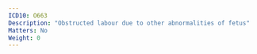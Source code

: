 ```yaml
---
ICD10: O663
Description: "Obstructed labour due to other abnormalities of fetus"
Matters: No
Weight: 0
---
```


